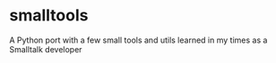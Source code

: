 # smalltools
A Python port with a few small tools and utils learned in my times as a Smalltalk developer
